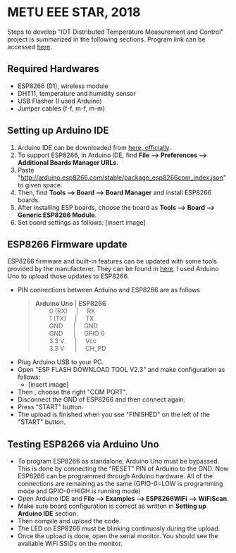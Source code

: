 # METU EEE STAR, 2018
Steps to develop "IOT Distributed Temperature Measurement and Control" project is summarized in the following sections.
Program link can be accessed  [here](http://star.eee.metu.edu.tr/).

## Required Hardwares
- ESP8266 (01), wireless module
- DHT11, temperature and humidity sensor
- USB Flasher (I used Arduino)
- Jumper cables (f-f, m-f, m-m)

## Setting up Arduino IDE

 1. Arduino IDE can be downloaded from [here, officially](https://www.arduino.cc/en/Main/Software).
 2.  To support ESP8266, in Arduino IDE, find **File --> Preferences --> Additional Boards Manager URLs**. 
 3.  Paste "http://arduino.esp8266.com/stable/package_esp8266com_index.json" to given space.
 4.  Then, find **Tools --> Board --> Board Manager** and install ESP8266 boards.
 5. After installing ESP boards, choose the board as **Tools --> Board --> Generic ESP8266 Module**.
 6. Set board settings as follows:
	 [insert image]


## ESP8266 Firmware update

ESP8266 firmware and built-in features can be updated with some tools provided by the manufacterer. They can be found in [here](https://yadi.sk/d/MDdDTMgE3aoV4A). I used Arduino Uno to upload those updates to ESP8266. 
- PIN connections between Arduino and ESP8266 are as follows
	> **Arduino Uno** | **ESP8266**<br/>
	      &nbsp; &nbsp; &nbsp; &nbsp; 0 (RX)  &nbsp; &nbsp; | &nbsp; &nbsp; RX<br/>
	      &nbsp; &nbsp; &nbsp; &nbsp; 1 (TX)  &nbsp;&nbsp; &nbsp;| &nbsp; &nbsp; TX<br/>
	      &nbsp; &nbsp; &nbsp; &nbsp; GND &nbsp;&nbsp;&nbsp; &nbsp;| &nbsp; &nbsp; GND<br/>
	      &nbsp; &nbsp; &nbsp; &nbsp; GND &nbsp;&nbsp;&nbsp; &nbsp;| &nbsp; &nbsp; GPIO 0<br/>
	      &nbsp; &nbsp; &nbsp; &nbsp;  3.3 V &nbsp;&nbsp;&nbsp; &nbsp;| &nbsp; &nbsp; Vcc<br/>
	      &nbsp; &nbsp; &nbsp; &nbsp;  3.3 V &nbsp;&nbsp;&nbsp; &nbsp;| &nbsp; &nbsp; CH_PD<br/>
- Plug Arduino USB to your PC.
- Open "ESP FLASH DOWNLOAD TOOL V2.3" and make configuration as follows:
	- [insert image]
- Then , choose the right "COM PORT".
- Disconnect the GND of ESP8266 and then connect again.
- Press "START" button.
- The upload is finished when you see "FINISHED" on the left of the "START" button.
	
## Testing ESP8266 via Arduino Uno
- To program ESP8266 as standalone, Arduino Uno must be bypassed. This is done by connecting the "RESET" PIN of Arduino to the GND.
Now ESP8266 can be programmed through Arduino hardware. All of the connections are remaining as the same (GPIO-0=LOW is programming mode and GPIO-0=HIGH is running mode)
- Open Arduino IDE and **File --> Examples --> ESP8266WiFi --> WiFiScan**.
-  Make sure board configuration is correct as written in **Setting up Arduino IDE** section.
- Then compile and upload the code.
- The LED on ESP8266 must be blinking continuosly during the upload.
- Once the upload is done, open the serial monitor. You should see the available WiFi SSIDs on the monitor.
